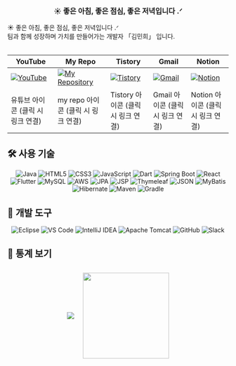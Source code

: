<h3 align="center">☀️ 좋은 아침, 좋은 점심, 좋은 저녁입니다 .ᐟ</h3>

<div>
☀️ 좋은 아침, 좋은 점심, 좋은 저녁입니다 .ᐟ
<br/>
팀과 함께 성장하며 가치를 만들어가는 개발자 「김민희」 입니다.
</div>

<br/>

<!-- Social Links Table -->
| **YouTube** | **My Repo** | **Tistory** | **Gmail** | **Notion** |
|-------------|-------------|--------------|-----------|------------|
| <a href="https://www.youtube.com/@%EA%B9%80%EB%AF%BC%ED%9D%AC-f4y"><img src="https://img.shields.io/badge/YouTube-FF0000?style=for-the-badge&logo=youtube&logoColor=white" alt="YouTube" /></a> | <a href="https://github.com/minhi0449?tab=repositories"><img src="https://img.shields.io/badge/My_Repo-181717?style=for-the-badge&logo=github&logoColor=white" alt="My Repository" /></a> | <a href="https://autulatu.tistory.com/"><img src="https://img.shields.io/badge/Tistory-000000?style=for-the-badge&logo=tistory&logoColor=white" alt="Tistory" /></a> | <a href="mailto:minhi0449@gmail.com"><img src="https://img.shields.io/badge/Gmail-EA4335?style=for-the-badge&logo=gmail&logoColor=white" alt="Gmail" /></a> | <a href="https://www.notion.so/19d26d451b22805bac63e1649e460d07"><img src="https://img.shields.io/badge/Notion-000000?style=for-the-badge&logo=notion&logoColor=white" alt="Notion" /></a> |
| 유튜브 아이콘 (클릭 시 링크 연결) | my repo 아이콘 (클릭 시 링크 연결) | Tistory 아이콘 (클릭 시 링크 연결) | Gmail 아이콘 (클릭 시 링크 연결) | Notion 아이콘 (클릭 시 링크 연결) |

<h2>🛠 사용 기술</h2>
<!-- 프로그래밍 언어 -->
<div align="center">
  <img src="https://img.shields.io/badge/Java-007396?style=for-the-badge&logo=java&logoColor=white" alt="Java" /> <!-- 백엔드 핵심 언어 -->
  <img src="https://img.shields.io/badge/HTML5-E34F26?style=for-the-badge&logo=html5&logoColor=white" alt="HTML5" /> <!-- 웹 구조 언어 -->
  <img src="https://img.shields.io/badge/CSS3-1572B6?style=for-the-badge&logo=css3&logoColor=white" alt="CSS3" /> <!-- 웹 스타일링 언어 -->
  <img src="https://img.shields.io/badge/JavaScript-F7DF1E?style=for-the-badge&logo=javascript&logoColor=black" alt="JavaScript" /> <!-- 웹 동작 언어 -->
  <img src="https://img.shields.io/badge/Dart-0175C2?style=for-the-badge&logo=dart&logoColor=white" alt="Dart" /> <!-- Flutter 전용 언어 -->
  <!-- 프레임워크 -->
  <img src="https://img.shields.io/badge/Spring Boot-6DB33F?style=for-the-badge&logo=Spring Boot&logoColor=white" alt="Spring Boot"> <!-- 자바 웹 프레임워크 -->
  <img src="https://img.shields.io/badge/React-61DAFB?style=for-the-badge&logo=React&logoColor=white" alt="React"> <!-- 프론트엔드 프레임워크 -->
  <img src="https://img.shields.io/badge/Flutter-02569B?style=for-the-badge&logo=flutter&logoColor=white" alt="Flutter"> <!-- 크로스 플랫폼 프레임워크 -->
  <!-- 데이터베이스 -->
  <img src="https://img.shields.io/badge/MySQL-4479A1?style=for-the-badge&logo=mysql&logoColor=white" alt="MySQL" /> <!-- 관계형 데이터베이스 -->
  <!-- 클라우드 서비스 -->
  <img src="https://img.shields.io/badge/Amazon AWS-232F3E?style=for-the-badge&logo=Amazon AWS&logoColor=white" alt="AWS"> <!-- 클라우드 서비스 -->
  <!-- 개발 도구 및 라이브러리 -->
  <img src="https://img.shields.io/badge/JPA-6DB33F?style=for-the-badge&logo=Spring&logoColor=white" alt="JPA" /> <!-- 자바 ORM 표준 -->
  <img src="https://img.shields.io/badge/JSP-E34F26?style=for-the-badge&logo=java&logoColor=white" alt="JSP" /> <!-- 자바 서버 페이지 -->
  <img src="https://img.shields.io/badge/Thymeleaf-005F99?style=for-the-badge&logo=Thymeleaf&logoColor=white" alt="Thymeleaf" /> <!-- 자바 템플릿 엔진 -->
  <img src="https://img.shields.io/badge/JSON-000000?style=for-the-badge&logo=JSON&logoColor=white" alt="JSON" /> <!-- 데이터 교환 형식 -->
  <img src="https://img.shields.io/badge/MyBatis-4479A1?style=for-the-badge&logo=MyBatis&logoColor=white" alt="MyBatis" /> <!-- SQL 매핑 프레임워크 -->
  <img src="https://img.shields.io/badge/Hibernate-59666C?style=for-the-badge&logo=Hibernate&logoColor=white" alt="Hibernate" /> <!-- 자바 ORM 프레임워크 -->
  <!-- 빌드 도구 -->
  <img src="https://img.shields.io/badge/Maven-C71A36?style=for-the-badge&logo=Apache-Maven&logoColor=white" alt="Maven" /> <!-- 자바 빌드 도구 -->
  <img src="https://img.shields.io/badge/Gradle-02303A?style=for-the-badge&logo=Gradle&logoColor=white" alt="Gradle" /> <!-- 자바 빌드 도구 -->
</div>

<h2>🔧 개발 도구</h2>
<div align="center">
  <img src="https://img.shields.io/badge/Eclipse-2C2255?style=for-the-badge&logo=eclipse&logoColor=white" alt="Eclipse" /> <!-- 자바 IDE -->
  <img src="https://img.shields.io/badge/Visual%20Studio%20Code-007ACC?style=for-the-badge&logo=visual-studio-code&logoColor=white" alt="VS Code" /> <!-- 통합 개발 환경 -->
  <img src="https://img.shields.io/badge/IntelliJ_IDEA-000000?style=for-the-badge&logo=intellij-idea&logoColor=white" alt="IntelliJ IDEA" /> <!-- 자바 IDE -->
  <img src="https://img.shields.io/badge/Apache_Tomcat-F8DC75?style=for-the-badge&logo=apache-tomcat&logoColor=black" alt="Apache Tomcat" /> <!-- 웹 서버 -->
  <img src="https://img.shields.io/badge/GitHub-181717?style=for-the-badge&logo=github&logoColor=white" alt="GitHub" /> <!-- 버전 관리 -->
  <img src="https://img.shields.io/badge/Slack-4A154B?style=for-the-badge&logo=slack&logoColor=white" alt="Slack" /> <!-- 협업 도구 -->
</div>


<h2>🏅 통계 보기</h2>
<div align="center" style="margin: 30px 0;">
  <div style="display: flex; justify-content: center; gap: 20px; align-items: center; flex-wrap: wrap;">
    <img src="https://github-readme-stats.vercel.app/api?username=minhi0449&custom_title=김민희%27s%20Github%20Stat&bg_color=180,000000,&title_color=000000&text_color=000000" />
    <img src="https://github-readme-stats.vercel.app/api/top-langs/?username=minhi0449&layout=compact&bg_color=180,000000,&title_color=000000&text_color=000000" height="196" />
  </div>
</div>



